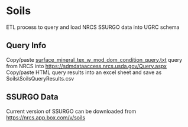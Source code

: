 # Soils
ETL process to query and load NRCS SSURGO data into UGRC schema

## Query Info
Copy/paste <a href="https://github.com/ZachBeck/soils-etl/blob/main/surface_mineral_tex_w_mod_dom_condition_query.txt">surface_mineral_tex_w_mod_dom_condition_query.txt</a> query from NRCS into https://sdmdataaccess.nrcs.usda.gov/Query.aspx Copy/paste HTML query results into an excel sheet and save as Soils\SoilsQueryResults.csv

## SSURGO Data
Current version of SSURGO can be downloaded from https://nrcs.app.box.com/v/soils
